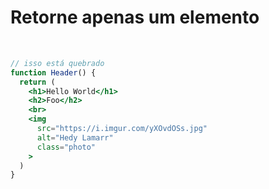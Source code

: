 # Retorne apenas um elemento

<br />

```jsx
// isso está quebrado
function Header() {
  return (
    <h1>Hello World</h1>
    <h2>Foo</h2>
    <br>
    <img 
      src="https://i.imgur.com/yXOvdOSs.jpg" 
      alt="Hedy Lamarr"
      class="photo"
    >
  )
}
```

<style>
code {
  @apply text-xl !important;
}
</style>
